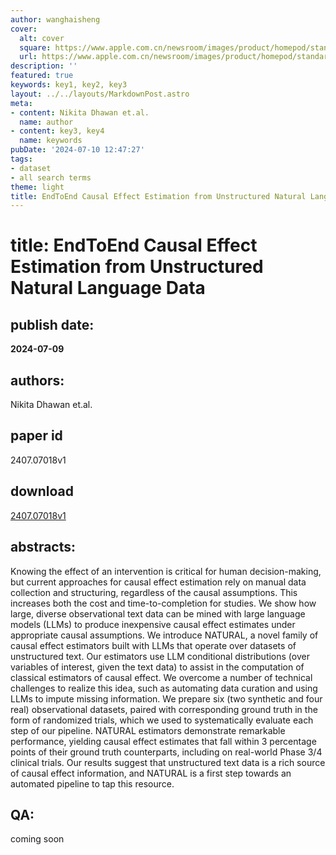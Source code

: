 ```yaml
---
author: wanghaisheng
cover:
  alt: cover
  square: https://www.apple.com.cn/newsroom/images/product/homepod/standard/Apple-HomePod-hero-230118_big.jpg.large_2x.jpg
  url: https://www.apple.com.cn/newsroom/images/product/homepod/standard/Apple-HomePod-hero-230118_big.jpg.large_2x.jpg
description: ''
featured: true
keywords: key1, key2, key3
layout: ../../layouts/MarkdownPost.astro
meta:
- content: Nikita Dhawan et.al.
  name: author
- content: key3, key4
  name: keywords
pubDate: '2024-07-10 12:47:27'
tags:
- dataset
- all search terms
theme: light
title: EndToEnd Causal Effect Estimation from Unstructured Natural Language Data
---
```


# title: EndToEnd Causal Effect Estimation from Unstructured Natural Language Data 
## publish date: 
**2024-07-09** 
## authors: 
  Nikita Dhawan et.al. 
## paper id
2407.07018v1
## download
[2407.07018v1](http://arxiv.org/abs/2407.07018v1)
## abstracts:
Knowing the effect of an intervention is critical for human decision-making, but current approaches for causal effect estimation rely on manual data collection and structuring, regardless of the causal assumptions. This increases both the cost and time-to-completion for studies. We show how large, diverse observational text data can be mined with large language models (LLMs) to produce inexpensive causal effect estimates under appropriate causal assumptions. We introduce NATURAL, a novel family of causal effect estimators built with LLMs that operate over datasets of unstructured text. Our estimators use LLM conditional distributions (over variables of interest, given the text data) to assist in the computation of classical estimators of causal effect. We overcome a number of technical challenges to realize this idea, such as automating data curation and using LLMs to impute missing information. We prepare six (two synthetic and four real) observational datasets, paired with corresponding ground truth in the form of randomized trials, which we used to systematically evaluate each step of our pipeline. NATURAL estimators demonstrate remarkable performance, yielding causal effect estimates that fall within 3 percentage points of their ground truth counterparts, including on real-world Phase 3/4 clinical trials. Our results suggest that unstructured text data is a rich source of causal effect information, and NATURAL is a first step towards an automated pipeline to tap this resource.
## QA:
coming soon
